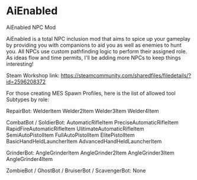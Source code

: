 # AiEnabled
AiEnabled NPC Mod

AiEnabled is a total NPC inclusion mod that aims to spice up your gameplay by providing you with companions to aid you as well as enemies to hunt you. All NPCs use custom pathfinding logic to perform their assigned role. As ideas flow and time permits, I'll be adding more NPCs to keep things interesting!

Steam Workshop link: https://steamcommunity.com/sharedfiles/filedetails/?id=2596208372

For those creating MES Spawn Profiles, here is the list of allowed tool Subtypes by role:

RepairBot: 
	WelderItem
	Welder2Item
	Welder3Item
	Welder4Item

CombatBot / SoldierBot:
	AutomaticRifleItem
	PreciseAutomaticRifleItem
	RapidFireAutomaticRifleItem
	UlitimateAutomaticRifleItem
	SemiAutoPistolItem
	FullAutoPistolItem
	ElitePistolItem
	BasicHandHeldLauncherItem
	AdvancedHandHeldLauncherItem
	
GrinderBot:
	AngleGrinderItem
	AngleGrinder2Item
	AngleGrinder3Item
	AngleGrinder4Item
	
ZombieBot / GhostBot / BruiserBot / ScavengerBot:
	None
